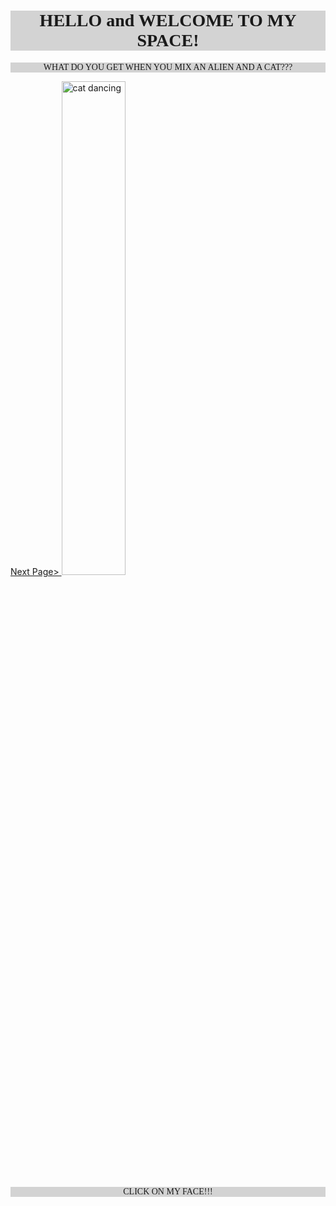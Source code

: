 <!DOCTYPE html>
<html>
<head>
<title>Outer Space!</title>
</head>
<body>


<h1 style="text-align:center; font-family: Comic Sans MS; background-color:LightGray;">HELLO and WELCOME TO MY SPACE!</h1>
<p style="text-align:center; font-family: Comic Sans MS; background-color:LightGray;">WHAT DO YOU GET WHEN YOU MIX AN ALIEN AND A CAT???</p>
<style>
<button onclick="document.location='other_page.html'">ANSWER!!</button>



body {
  background-image: url('https://64.media.tumblr.com/f52cb9dd756ad035cb2fd3500a7c0ada/tumblr_pofnbiG9ne1xcy6bso1_1280.gifv');
}

img {
  display: block;
  margin-left: auto;
  margin-right: auto;
  }

 @keyframes shake {
            0% { transform: translateX(0); }
            25% { transform: translateX(-5px); }
            50% { transform: translateX(5px); }
            75% { transform: translateX(-5px); }
            100% { transform: translateX(0); }
        }
img:hover {
            animation: shake 0.3s ease-in-out infinite;
        }
</style>


<a href='Another_page.html'> Next Page>
	<img src="/forwebsite/New Piskel.gif" alt="cat dancing" style="width:45%;">
</a>

<p style="text-align:center; font-family: Comic Sans MS; background-color:LightGray;">CLICK ON MY FACE!!!</p>

</body>
</html>
